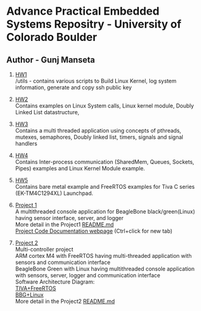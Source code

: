 # Advance Practical Embedded Systems Repositry - University of Colorado Boulder #
## Author - Gunj Manseta

1. [HW1](https://github.com/mansetagunj/ECEN-5013/tree/master/HW1)   
  /utils - contains various scripts to Build Linux Kernel, log system information, generate and copy ssh public key 
  
  
2. [HW2](https://github.com/mansetagunj/ECEN-5013/tree/master/HW2)  
  Contains examples on Linux System calls, Linux kernel module, Doubly Linked List datastructure, 
  
3. [HW3](https://github.com/mansetagunj/ECEN-5013/tree/master/HW3)   
  Contains a multi threaded application using concepts of pthreads, mutexes, semaphores, Doubly linked list, timers, signals and signal handlers

4. [HW4](https://github.com/mansetagunj/ECEN-5013/tree/master/HW4)  
  Contains Inter-process communication (SharedMem, Queues, Sockets, Pipes) examples and Linux Kernel Module example.  
  
5. [HW5](https://github.com/mansetagunj/ECEN-5013/tree/master/HW5)  
  Contains bare metal example and FreeRTOS examples for Tiva C series (EK-TM4C1294XL) Launchpad.  
  
6. [Project 1](https://github.com/mansetagunj/ECEN-5013/tree/master/Project1)    
  A multithreaded console application for BeagleBone black/green(Linux) having sensor interface, server, and logger  
  More detail in the Project1 [README.md](Project1/README.md)   
  [Project Code Documentation webpage](http://htmlpreview.github.io/?https://github.com/mansetagunj/ECEN-5013/blob/master/Project1/documentation/doxygenfiles.d/html/index.html "Documentation WebPage") (Ctrl+click for new tab)   
  
7. [Project 2](https://github.com/mansetagunj/ECEN-5013/tree/master/Project2#ecen5013-project-2)   
  Multi-controller project   
  ARM cortex M4 with FreeRTOS having multi-threaded application with sensors and communication interface   
  BeagleBone Green with Linux having multithreaded console application with sensors, server, logger and communication interface   
  Software Architecture Diagram:      
    [TIVA+FreeRTOS](https://github.com/mansetagunj/ECEN-5013/tree/master/Project2#tiva--freertos)   
    [BBG+Linux](https://github.com/mansetagunj/ECEN-5013/tree/master/Project2#bbg--linux)   
  More detail in the Project2 [README.md](Project2/README.md)   
